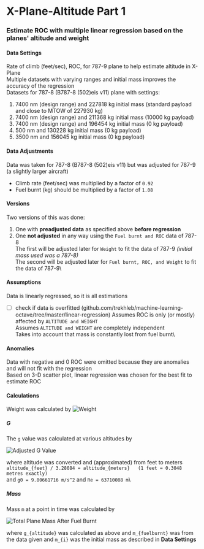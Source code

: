 # X-Plane-Altitude Part 1

### Estimate ROC with multiple linear regression based on the planes' altitude and weight

#### Data Settings
Rate of climb (feet/sec), ROC, for 787-9 plane to help estimate altitude in X-Plane\
Multiple datasets with varying ranges and initial mass improves the accuracy of the regression\
Datasets for 787-8 (B787-8 (502)eis v11) plane with settings:
  1. 7400 nm (design range) and 227818 kg initial mass (standard payload and close to MTOW of 227930 kg)
  2. 7400 nm (design range) and 211368 kg initial mass (10000 kg payload)
  3. 7400 nm (design range) and 196454 kg initial mass (0 kg payload)
  4. 500 nm and 130228 kg initial mass (0 kg payload)
  5. 3500 nm and 156045 kg initial mass (0 kg payload)
  
#### Data Adjustments
Data was taken for 787-8 (B787-8 (502)eis v11) but was adjusted for 787-9 (a slightly larger aircraft)
  - Climb rate (feet/sec) was multiplied by a factor of `0.92`
  - Fuel burnt (kg) should be multiplied by a factor of `1.08`

#### Versions
Two versions of this was done:
  1. One with **preadjusted data** as specified above **before regression**
  2. One **not adjusted** in any way using the `Fuel burnt and ROC` data of 787-8\
The first will be adjusted later for `Weight` to fit the data of 787-9 *(initial mass used was a 787-8)*\
The second will be adjusted later for `Fuel burnt, ROC, and Weight` to fit the data of 787-9\

#### Assumptions
Data is linearly regressed, so it is all estimations
  - [ ] check if data is overfitted (github.com/trekhleb/machine-learning-octave/tree/master/linear-regression)
Assumes ROC is only (or mostly) affected by `ALTITUDE and WEIGHT`\
Assumes `ALTITUDE and WEIGHT` are completely independent\
Takes into account that mass is constantly lost from fuel burnt\

#### Anomalies
Data with negative and 0 ROC were omitted because they are anomalies and will not fit with the regression\
Based on 3-D scatter plot, linear regression was chosen for the best fit to estimate ROC

#### Calculations
Weight was calculated by ![Weight](http://www.sciweavers.org/upload/Tex2Img_1588529175/render.png)

##### G
The `g` value was calculated at various altitudes by

![Adjusted G Value](http://www.sciweavers.org/upload/Tex2Img_1588474869/render.png)

where altitude was converted and (approximated) from feet to meters\
`altitude_{feet} / 3.28084 = altitude_{meters}   (1 feet = 0.3048 metres exactly)`\
and `g0 = 9.80661716 m/s^2` and `Re = 63710088 m`\

##### Mass
Mass `m` at a point in time was calculated by

![Total Plane Mass After Fuel Burnt](http://www.sciweavers.org/upload/Tex2Img_1588528905/render.png)

where `g_{altitude}` was calculated as above and `m_{fuelburnt}` was from the data given and `m_{i}` was the initial mass as described in **Data Settings**
